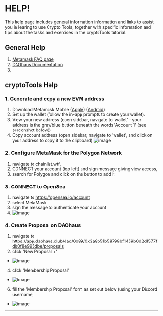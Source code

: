 # HELP!
This help page includes general information information and links to assist you in learing to use Crypto Tools, together with specific information and tips about the tasks and exercises in the cryptoTools tutorial. 

## General Help

1. [Metamask FAQ page](https://metamask.io/faqs/)
2. [DAOhaus Documentation](https://daohaus.club/docs/)
3. 

## cryptoTools Help

### 1. Generate and copy a new EVM address
1. Download Metamask Mobile ([Apple](https://apps.apple.com/us/app/metamask-blockchain-wallet/id1438144202)) ([Android](https://play.google.com/store/apps/details?id=io.metamask&hl=en_AU&gl=US))
2. Set up the wallet (follow the in-app prompts to create your wallet).
3. View your new address (open sidebar, navigate to 'wallet' - your address is the gray/blue button beneath the words 'Account 1' (see screenshot below))
4. Copy account address (open sidebar, navigate to 'wallet', and click on your address to copy it to the clipboard)
 ![image](https://user-images.githubusercontent.com/104967421/167320592-8e730324-b606-40eb-ac22-f79d57cff5a9.png)

### 2. Configure MetaMask for the Polygon Network
1. navigate to chainlist.wtf, 
2. CONNECT your account (top left) and sign message giving view access, 
3. search for Polygon and click on the button to add it

### 3. CONNECT to OpenSea
1. navigate to https://opensea.io/account
2. select MetaMask
3. sign the message to authenticate your account
4. ![image](https://user-images.githubusercontent.com/104967421/167430329-a5220eb3-88a0-4e01-8d59-7f703676a69b.png)


### 4. Create Proposal on DAOhaus
1. navigate to https://app.daohaus.club/dao/0x89/0x3a8b51b58799bf1459b0d2d1577fdb0f8e995dbe/proposals
2. click 'New Proposal +' 

-    ![image](https://user-images.githubusercontent.com/104967421/167431162-d2e0a37b-f36d-4c24-a118-5d5068ecf12e.png)

4. click 'Membership Proposal' 

-    ![image](https://user-images.githubusercontent.com/104967421/167431281-189df633-9953-4988-9213-0a879fb3cd9b.png)

6. fill the 'Membership Proposal' form as set out below (using your Discord username)

-    ![image](https://user-images.githubusercontent.com/104967421/167417009-268591e1-681d-414c-8a23-3db7aaa081eb.png)





______________________



